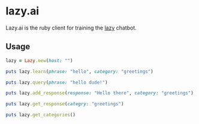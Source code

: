# lazy.ai
Lazy.ai is the ruby client for training the [lazy](https://github.com/cagataycali/lazy) chatbot.

## Usage
```ruby
lazy = Lazy.new(host: "")

puts lazy.learn(phrase: "hello", category: "greetings")

puts lazy.query(phrase: "hello dude!")

puts lazy.add_response(response: "Hello there", category: "greetings")

puts lazy.get_response(categry: "greetings")

puts lazy.get_categories()
```
